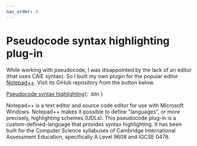 ```yaml
---
nav_order: 4
---
```


# Pseudocode syntax highlighting plug-in
While working with pseudocode, I was disappointed by the lack of an editor (that uses CAIE syntax). So I built my own plugin for the popular editor [Notepad++](https://notepad-plus-plus.org/). Visit its GiHub repository from the button below.

[Pseudocode syntax highlighting](https://github.com/eccentricOrange/NPP-CAIE-Pseudocode-Highlighting-plugin){: .btn }

Notepad++ is a text editor and source code editor for use with Microsoft Windows. Notepad++ makes it possible to define "languages", or more precisely, highlighting schemes (UDLs). This pseudocode plug-in is a custom-defined-language that provides syntax highlighting. It has been built for the Computer Science syllabuses of Cambridge International Assessment Education, specifically A Level 9608 and IGCSE 0478.